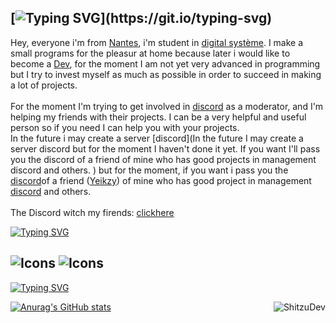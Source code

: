 [![Typing SVG](https://readme-typing-svg.herokuapp.com?font=Fira+Code&pause=1000&color=11DABF&width=435&lines=Hi!+i'm+Shitzu.)](https://git.io/typing-svg)
---
Hey, everyone i'm from [Nantes](https://www.google.com/maps/place/Nantes/@47.2382327,-1.5603345,12z/data=!3m1!4b1!4m5!3m4!1s0x4805ee81f0a8aead:0x40d37521e0ded30!8m2!3d47.218371!4d-1.553621), i'm student in [digital système](https://www.societe.com/societe/digital-systems-451685820.html). I make a small programs for the pleasur at home because later i would like to become a [Dev](https://www.indeed.com/career-advice/finding-a-job/types-of-developers#:~:text=A%20developer%20is%20a%20technology,for%20applications%20and%20software%20effectively.), for the moment I am not yet very advanced in programming but I try to invest myself as much as possible in order to succeed in making a lot of projects. </br>
</br> For the moment I'm trying to get involved in [discord](https://discord.com/) as a moderator, and I'm helping my friends with their projects. I can be a very helpful and useful person so if you need I can help you with your projects. </br>
In the future i may create a server [discord](In the future I may create a server discord but for the moment I haven't done it yet. If you want I'll pass you the discord of a friend of mine who has good projects in management discord and others.  ) but for the moment, if you want i pass you the [discord](https://discord.com/)of a friend ([Yeikzy](https://github.com/Yeikzy/Yeikzy/blob/main/README.md)) of mine who has good project in management [discord](https://discord.com/) and others.</br>
</br> The Discord witch my firends: [clickhere](https://discord.gg/pwjtGSKCpu)




[![Typing SVG](https://readme-typing-svg.herokuapp.com?font=Fira+Code&duration=1&pause=1000&color=00599C&width=435&lines=Languages)](https://git.io/typing-svg) 

![Icons](https://skillicons.dev/icons?i=cpp) ![Icons](https://skillicons.dev/icons?i=md) </br>
---



[![Typing SVG](https://readme-typing-svg.herokuapp.com?font=Fira+Code&duration=1&pause=1000&color=70A4FC&width=435&lines=Stats)](https://git.io/typing-svg)


<p><img align="right" src="https://github-readme-streak-stats.herokuapp.com/?user=ShitzuDev&theme=tokyonight&hide_border=true" alt="ShitzuDev" /></p>

[![Anurag's GitHub stats](https://github-readme-stats.vercel.app/api?username=ShitzuDev&theme=tokyonight)](https://github.com/ShitzuDev/github-readme-stats)


